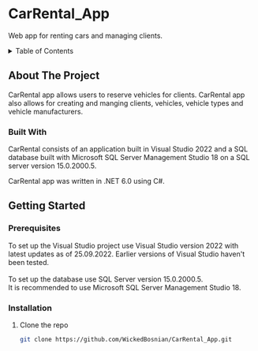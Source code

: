 # CarRental_App
Web app for renting cars and managing clients.

<!-- TABLE OF CONTENTS -->
<details>
  <summary>Table of Contents</summary>
  <ol>
    <li>
      <a href="#about-the-project">About The Project</a>
      <ul>
        <li><a href="#built-with">Built With</a></li>
      </ul>
    </li>
    <li>
      <a href="#getting-started">Getting Started</a>
      <ul>
        <li><a href="#prerequisites">Prerequisites</a></li>
        <li><a href="#installation">Installation</a></li>
      </ul>
    </li>
    <li><a href="#usage">Usage</a></li>
    <li><a href="#roadmap">Roadmap</a></li>
    <li><a href="#contributing">Contributing</a></li>
    <li><a href="#license">License</a></li>
    <li><a href="#contact">Contact</a></li>
    <li><a href="#acknowledgments">Acknowledgments</a></li>
  </ol>
</details>

<!-- ABOUT THE PROJECT -->
## About The Project

CarRental app allows users to reserve vehicles for clients.
CarRental app also allows for creating and manging clients, vehicles, vehicle types and vehicle manufacturers.


### Built With

CarRental consists of an application built in Visual Studio 2022 and a SQL database built with Microsoft SQL Server Management Studio 18 on a SQL server version 15.0.2000.5.

CarRental app was written in .NET 6.0 using C#. 


<!-- GETTING STARTED -->
## Getting Started

### Prerequisites

To set up the Visual Studio project use Visual Studio version 2022 with latest updates as of 25.09.2022. Earlier versions of Visual Studio haven't been tested.</br>
</br>
To set up the database use SQL Server version 15.0.2000.5.</br>
It is recommended to use Microsoft SQL Server Management Studio 18.</br>


### Installation

1. Clone the repo
   ```sh
   git clone https://github.com/WickedBosnian/CarRental_App.git
   ```
   

